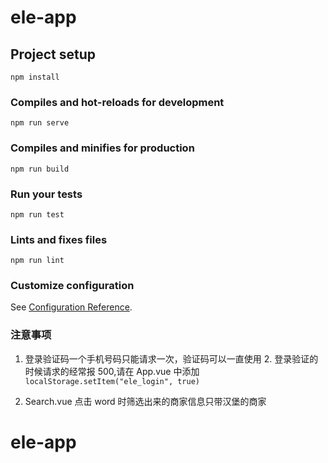# ele-app

## Project setup

```
npm install
```

### Compiles and hot-reloads for development

```
npm run serve
```

### Compiles and minifies for production

```
npm run build
```

### Run your tests

```
npm run test
```

### Lints and fixes files

```
npm run lint
```

### Customize configuration

See [Configuration Reference](https://cli.vuejs.org/config/).

### 注意事项

1. 登录验证码一个手机号码只能请求一次，验证码可以一直使用 2. 登录验证的时候请求的经常报 500,请在 App.vue 中添加`localStorage.setItem("ele_login", true)`

2. Search.vue 点击 word 时筛选出来的商家信息只带汉堡的商家
# ele-app
